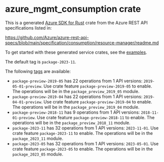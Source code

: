 # azure_mgmt_consumption crate

This is a generated [Azure SDK for Rust](https://github.com/Azure/azure-sdk-for-rust) crate from the Azure REST API specifications listed in:

https://github.com/Azure/azure-rest-api-specs/blob/main/specification/consumption/resource-manager/readme.md

To get started with these generated service crates, see the [examples](https://github.com/Azure/azure-sdk-for-rust/blob/main/services/README.md#examples).

The default tag is `package-2023-11`.

The following [tags](https://github.com/Azure/azure-sdk-for-rust/blob/main/services/tags.md) are available:

- `package-preview-2019-05` has 22 operations from 1 API versions: `2019-05-01-preview`. Use crate feature `package-preview-2019-05` to enable. The operations will be in the `package_preview_2019_05` module.
- `package-preview-2019-04` has 22 operations from 1 API versions: `2019-04-01-preview`. Use crate feature `package-preview-2019-04` to enable. The operations will be in the `package_preview_2019_04` module.
- `package-preview-2018-11` has 9 operations from 1 API versions: `2018-11-01-preview`. Use crate feature `package-preview-2018-11` to enable. The operations will be in the `package_preview_2018_11` module.
- `package-2023-11` has 32 operations from 1 API versions: `2023-11-01`. Use crate feature `package-2023-11` to enable. The operations will be in the `package_2023_11` module.
- `package-2023-05` has 32 operations from 1 API versions: `2023-05-01`. Use crate feature `package-2023-05` to enable. The operations will be in the `package_2023_05` module.